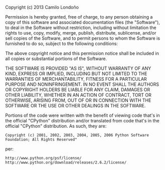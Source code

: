 Copyright (c) 2013 Camilo Londoño

Permission is hereby granted, free of charge, to any person obtaining a copy
of this software and associated documentation files (the "Software"), to deal
in the Software without restriction, including without limitation the rights
to use, copy, modify, merge, publish, distribute, sublicense, and/or sell
copies of the Software, and to permit persons to whom the Software is
furnished to do so, subject to the following conditions:

The above copyright notice and this permission notice shall be included in
all copies or substantial portions of the Software.

THE SOFTWARE IS PROVIDED "AS IS", WITHOUT WARRANTY OF ANY KIND, EXPRESS OR
IMPLIED, INCLUDING BUT NOT LIMITED TO THE WARRANTIES OF MERCHANTABILITY,
FITNESS FOR A PARTICULAR PURPOSE AND NONINFRINGEMENT. IN NO EVENT SHALL THE
AUTHORS OR COPYRIGHT HOLDERS BE LIABLE FOR ANY CLAIM, DAMAGES OR OTHER
LIABILITY, WHETHER IN AN ACTION OF CONTRACT, TORT OR OTHERWISE, ARISING FROM,
OUT OF OR IN CONNECTION WITH THE SOFTWARE OR THE USE OR OTHER DEALINGS IN
THE SOFTWARE.




Portions of the code were written with the benefit of viewing code that's in
the official "CPython" distribution and/or translated from code that's in the
official "CPython" distribution. As such, they are:

    Copyright (c) 2001, 2002, 2003, 2004, 2005, 2006 Python Software
    Foundation; All Rights Reserved"

per:

    http://www.python.org/psf/license/
    http://www.python.org/download/releases/2.6.2/license/

